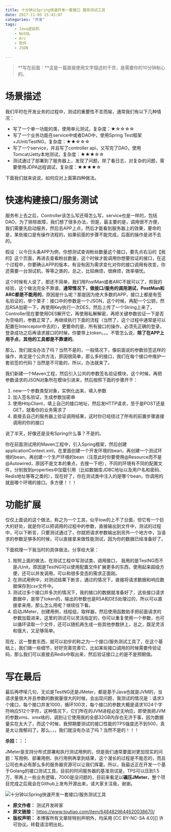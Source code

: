 ```yaml
---
title: 十分钟以Spring快速开发一套接口 服务测试工具
date: 2017-11-05 15:43:07
categories: "开发"
tags:
	- Java虚拟机
	- NoSQL
	- Arc
	- 软件
	- JSON

---
```


> **写在前面：**这是一篇直接使用文字描述的干货，是需要你的10分钟耐心的。

# 场景描述 #

我们平时在开发业务的过程中，测试的重要性不言而喻，通常我们有以下几种情况：  


 *  写了一个单一功能的类，使用单元测试，复杂度：★☆☆☆☆
 *  写了一个业务功能在service中或者DAO中，使用Spring Test框架+JUnit/TestNG，复杂度：★★☆☆☆
 *  写了一个service，并且写了controller api，又写完了DAO，使用Tomcat/Jetty本地测试，复杂度：★★★☆☆
 *  测试通过了部署到了服务器上，发现了问题，除了看日志，对复杂的问题，需要使用JDPA远程调试，复杂度：★★★★☆

下面我们就来说说，如何应对上面第四种做法。  


# 快速构建接口/服务测试 #

服务布上去之后，Controller该怎么写还得怎么写，service也是一样的，包括DAO，为了排除故障，我们想了很多办法，但是，最主要的是，调用很不方便，我们需要先启动服务，然后去APP上点，然后才能看到服务器上的效果，要命的是，某些接口是有操作流程的，如果前面的步骤不能完成，后面的操作是进不去的。

假设：以今日头条APP为例，你想测试查询粉丝数量这个接口，要先点右沿的【我的】这个页面，再进去查看粉丝数量，这个时候才能调用你想要验证的接口，在这个过程中，你要确认APP的版本，有没有因为需求变化对你的接口调用有改变，你还需要一台测试机，等等之类的，总之，比较麻烦，很麻烦，效率堪忧。

这个时候有人说了，那还不简单，我们用PostMan或者ARC不就可以了，照我的经验，这个做法完全不靠谱，**通常情况下，做接口/服务的调用测试，PostMan和ARC都是不能用的**。原因是什么呢？那是因为绝大多数的APP，接口上都是有签名验证的，举个栗子：接口中的参数是一个JSON，这个时候，再配一个公钥，然后RSA加密一下，再使用Key执行一次DES，然后上传了一个String上来了，Controller现在要使用DES解开它，再使用私解解密，再把关键参数验证一下是否为空啥的，参数正常了，再继续执行下面的流程（当然了，这个过程中通常是可以配置在Interceptor中去的），更要命的是，所有接口的操作，必须先正确的登录，登录成功之后再请求接口的时候，你要带上token。。。不管怎么说，**除了在APP上用手点，其他的工具都是不靠谱的**。

那么，我们就没办法了吗？当然不是的，一般情况下，像前面说的参数验签这样的操作，肯定是个公共方法，原因很简单，那么多的接口，我们在每个接口中维护一套验签的代码？当然是不可能的，所以，办法就来了。

我们新建一个Maven工程，然后引入公共的参数签名验证模块，这个时候，再把参数请求的JSON对象所在模块引进来，然后按照下面的步骤开干：

1.  new一个参数类型对象，实例化出来，填入参数
2.  加入签名验证，生成参数加密串
3.  使用HttpClient，填上自己的接口地址，然后发HTTP请求，至于是POST还是GET，就看你的业务需求了
4.  直接去自己的服务器上验证调用结果，这时你已经绕过了所有的前置步骤直接调用的你的接口  
    

说了半天，好像还是没有Spring什么事？不是的。

你在前面测试用的Maven工程中，引入Spring框架，然后创建applicationContext.xml，在里面创建一个开发环境的bean，再创建一个测试环境的bean，再创建一个生产环境的bean（注意此时你要使用@Resource而不是@Autowired，原因不是文本的重点，去搜一下吧），不同的环境有不同的配置文件，分别放到properties中加载引用（比如数据库JDBC地址以及用户名和密码、Redis地址等等之类的），现在好了，你在测试类中注入的是哪个bean，你调用的就是哪个环境的接口。多方便！！！

# 功能扩展 #

仅仅上面说的这个做法，称之为一个工具，似乎low的上不了台面，但它有一个巨大的好处，就是你可以把调用的过程中的参数，直接输出到文件中，测试的过程中，可以下断言，只要测试通过了，你就把请求参数输出到另外一个地方中，当请求的参数足够多的时候，可以直接拿来做性能测试，因为你的数据已经准备好了。

下面梳理一下我当时的具体做法，分享给大家：

1.  按照上面的做法，在测试工程中写测试类，调用接口， 我用的是TestNG而不是JUnit，原因是TestNG可以使用配置文件扩展更多的东西，使用起来超级方便，还可以并发调用，可以和很多变态的需求正面刚。
2.  在测试用例中，对测试结果下断言，通过的情况下，直接将请求数据和响应数据保存到csv文件中。
3.  测试过多个接口并多次的情况下，我的接口的数据就准备好了，这些接口请求数据中，是带了token的，输出的参数也是RSA和DES处理过的，所以可以直接拿来用，那么怎么用呢？继续往下看。
4.  启动JMeter，创建用例，线程组，取样器，然后使用函数助手把前面请求的参数加载进来，这里的测试可以灵活指定的，你可以重复使用一个参数，也可以循环读取一个文件，还可以随机再生成一些其他参数拼上，总之，既足灵活和强大，又足够简单。

现在，这一整套东西，就可以初步的称之为一个接口/服务测试工具了，在这个基础上，我们做一些细节，好好完善完善它，比如某些接口调用的时候需要传验证码，那么我们可以直接去Redis中取出来，然后验证接口上的是不是预期值。  


# 写在最后 #

最后再啰嗦几句，无论是TestNG还是JMeter，都是基于Java也就是JVM的，当请求量很大并且参数的数据量很大的时候，会出现问题，我测试的情况是：请求3个接口，每个接口并发1000，循环100次，每个接口的参数大概是请求1024个字符响应512个字符，这种情况下，它们所在的JVM进程必定无响应，即使我把JVM的参数xms、xmx啥的，调到让它使用我的全部32GB内存也无济于事，因为数据量实在太大了，而这个时候，我预期要测试的接口性能的TPS强度还不到500，真是太让我郁闷了。那么，，，我们就没有办法了吗？当然不是的！！！

**杀招：：：**

JMeter是支持分布式部署和执行测试用例的，但是我们通常要面对更加现实的问题：写用例、部署用例、执行用例再拿到结果，这个漫长的过程是不能忍的，而且公司也未必有那么多的服务器资源可以让我们挥霍。所以，我最近正在开发一个基于Golang的接口测试工具，目前的时间服务器的基准测试是，TPS可以压到1.5万，带再上一些业务逻辑，7000是没问题的，目前来看足以**碾压JMeter**。整个项目完成之后我会在Github上发布开源出来，请大家关注我，谢谢。

![十分钟以Spring快速开发一套接口/服务测试工具][Spring]


[Spring]: /pro/os/crawler/QIEE-AFB3-MER3.jpg
 *  **原文作者：** 测试开发砖家
 *  **原文链接：** https://www.toutiao.com/item/6484829644620038670/
 *  **版权声明：** 本博客所有文章除特别声明外，均采用 [CC BY-NC-SA 4.0][] 许可协议。转载请注明出处。